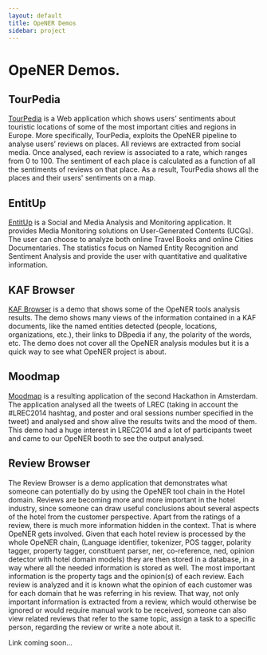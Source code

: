 ```yaml
---
layout: default
title: OpeNER Demos
sidebar: project
---
```


# OpeNER Demos.

## TourPedia
			
<a href="http://tour-pedia.org/gui/demo">TourPedia</a> is a Web application 
which shows users' sentiments about touristic locations of some of the most 
important cities and regions in Europe.  More specifically, TourPedia, exploits the OpeNER pipeline to analyse users’ reviews on places. All reviews are extracted from social media. 
Once analysed, each review is associated to a rate, which ranges from 0 to 100. 
The sentiment of each place is calculated as a function of all the sentiments of reviews on that place. 
As a result, TourPedia shows all the places and their users' sentiments on a map. 
			
## EntitUp

<a href = "http://128.65.123.12/entitup/index.php">EntitUp</a> is a Social and Media Analysis and Monitoring application. It provides Media Monitoring solutions on User-Generated Contents (UCGs). The user can choose to analyze both online Travel Books and online Cities Documentaries. The statistics focus on Named Entity Recognition and Sentiment Analysis and provide the user with quantitative and qualitative information.



## KAF Browser

<a href = "http://demo2-opener.rhcloud.com"> KAF Browser</a> is a demo that shows some of the OpeNER tools analysis results. The demo shows many views of the information contained in a KAF documents, like the named entities detected (people, locations, organizations, etc.), their links to DBpedia if any, the polarity of the words, etc. The demo does not cover all the OpeNER analysis modules but it is a quick way to see what OpeNER project is about.


## Moodmap

<a href="http://tour-pedia.org/moodmap">Moodmap</a> is a resulting application of the second Hackathon in Amsterdam. The application analysed all the tweets of LREC (taking in account the #LREC2014 hashtag, and poster and oral sessions number specified in the tweet) and analysed and show alive the results twits and the mood of them. This demo had a huge interest in LREC2014 and a lot of participants tweet and came to our OpeNER booth to see the output analysed.

## Review Browser

The Review Browser is a demo application that demonstrates what someone can potentially do by using the OpeNER tool chain in the Hotel domain.
Reviews are becoming more and more important in the hotel industry, since someone can draw useful conclusions about several aspects of the hotel from the customer perspective.
Apart from the ratings of a review, there is much more information hidden in the context. That is where OpeNER gets involved.
Given that each hotel review is processed by the whole OpeNER chain, (Language identifier, tokenizer, POS tagger, polarity tagger, property tagger, constituent parser, ner, co-reference, ned, opinion detector with hotel domain models)
they are then stored in a database, in a way where all the needed information is stored as well. The most important information is the property tags and the opinion(s) of each review. 
Each review is analyzed and it is known what the opinion of each customer was for each domain that he was referring in his review.
That way, not only important information is extracted from a review, which would otherwise be ignored or would require manual work to be received, someone can also view related reviews that refer to the same topic, assign a task to a specific person, regarding the review or write a note about it.

Link coming soon...


